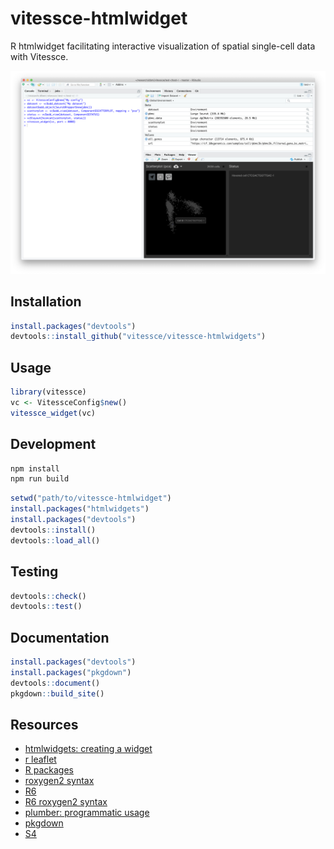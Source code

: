 # vitessce-htmlwidget

R htmlwidget facilitating interactive visualization of spatial single-cell data with Vitessce.

  <img src="./img/screenshot.png" width="700" alt="Screenshot of RStudio">

## Installation

```r
install.packages("devtools")
devtools::install_github("vitessce/vitessce-htmlwidgets")
```

## Usage

```r
library(vitessce)
vc <- VitessceConfig$new()
vitessce_widget(vc)
```

## Development

```sh
npm install
npm run build
```

```r
setwd("path/to/vitessce-htmlwidget")
install.packages("htmlwidgets")
install.packages("devtools")
devtools::install()
devtools::load_all()
```

## Testing

```r
devtools::check()
devtools::test()
```

## Documentation

```r
install.packages("devtools")
install.packages("pkgdown")
devtools::document()
pkgdown::build_site()
```

## Resources

- [htmlwidgets: creating a widget](http://www.htmlwidgets.org/develop_intro.html)
- [r leaflet](https://github.com/rstudio/leaflet)
- [R packages](https://r-pkgs.org/)
- [roxygen2 syntax](https://cran.r-project.org/web/packages/roxygen2/vignettes/rd-formatting.html)
- [R6](https://r6.r-lib.org/index.html)
- [R6 roxygen2 syntax](https://www.tidyverse.org/blog/2019/11/roxygen2-7-0-0/#r6-documentation)
- [plumber: programmatic usage](https://www.rplumber.io/articles/programmatic-usage.html)
- [pkgdown](https://pkgdown.r-lib.org/)
- [S4](http://adv-r.had.co.nz/S4.html)
